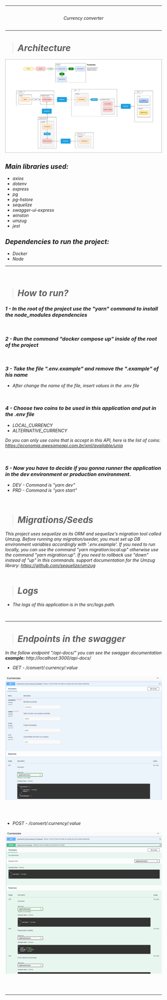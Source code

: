 <hr/>
<br/>
<div align="center"> <i>Currency converter<i></div>
<br/>
<hr/>

> # Architecture

![back-end-arch](src/main/docs/images/back-end-arch.png)

## Main libraries used:

- axios
- dotenv
- express
- pg
- pg-hstore
- sequelize
- swagger-ui-express
- winston
- umzug
- jest

## Dependencies to run the project:

- Docker
- Node

---

<br/>

> # How to run?

### 1 - In the root of the project use the "yarn" command to install the node_modules dependencies

<br/>

### 2 - Run the command "docker compose up" inside of the root of the project

<br/>

### 3 - Take the file ".env.example" and remove the ".example" of his name

- After change the name of the file, insert values in the .env file

<br/>

### 4 - Choose two coins to be used in this application and put in the .env file

- LOCAL_CURRENCY
- ALTERNATIVE_CURRENCY

Do you can only use coins that is accept in this API, here is the list of coins: https://economia.awesomeapi.com.br/xml/available/uniq

<br/>

### 5 - Now you have to decide if you gonna runner the application in the dev environment or production environment.

- DEV - Command is "yarn dev"
- PRD - Command is "yarn start"

<br/>

> # Migrations/Seeds

This project uses sequelize as its ORM and sequelize's migration tool called Umzug. Before running any migration/seeder, you must set up DB environment variables accordingly with '.env.example'. If you need to run locally, you can use the command "yarn migration:local:up" otherwise use the command "yarn migration:up". If you need to rollback use "down" instead of "up" in this commands. support documentation for the Umzug library: https://github.com/sequelize/umzug
<br/>
<br/>

> # Logs

- The logs of this application is in the src/logs path.

<br/>

<hr/>

> # Endpoints in the swagger

In the follow endpoint "/api-docs/" you can see the swagger documentation
<br/>
<b>example:</b> http://localhost:3000/api-docs/

- GET - /convert/:currency/:value

###### ![back-end-arch](src/main/docs/images/convertEndPoint.png)

<br/>

- POST - /convert/:currency/:value

###### ![back-end-arch](src/main/docs/images/saveCurrenciesEndPoint.png)

<br/>

<hr/>
